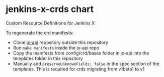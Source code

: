 # jenkins-x-crds chart

Custom Resource Definitions for Jenkins X

To regenerate the crd manifests:

- Clone [jx-api](https://github.com/jenkins-x/jx-api) repository outside this repository
- Run `make manifests` inside the jx-api repo
- Copy the manifests from config/crd/bases folder in jx-api into the templates folder in this repository
- Manually add `preserveUnknownFields: false` in the spec section of the templates. This is required for crds migrating from v1beta1 to v1
